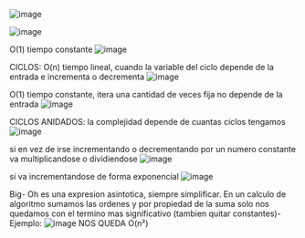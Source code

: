 ![image](https://github.com/user-attachments/assets/e1a075e4-cf47-4e38-aced-9936931b9a88)

![image](https://github.com/user-attachments/assets/18079354-0489-41c4-a793-e67458695b13)

O(1) tiempo constante
![image](https://github.com/user-attachments/assets/57b587ba-b36c-4b70-adb9-ae797a379b4c)

CICLOS: 
O(n) tiempo lineal, cuando la variable del ciclo depende de la entrada e incrementa o decrementa
![image](https://github.com/user-attachments/assets/d70b6c30-b191-42d3-ac29-4212a05f243e)

O(1) tiempo constante, itera una cantidad de veces fija no depende de la entrada
![image](https://github.com/user-attachments/assets/c29ac93c-9228-47e0-b399-c27f4ea87dc1)

CICLOS ANIDADOS: 
la complejidad depende de cuantas ciclos tengamos
![image](https://github.com/user-attachments/assets/eb74c973-72d6-4857-a34e-ba563d5faef3)

si en vez de irse incrementando o decrementando por un numero constante va multiplicandose o dividiendose
![image](https://github.com/user-attachments/assets/f3c80f6a-92c8-4327-aa82-65ab0dc82393)

si va incrementandose de forma exponencial 
![image](https://github.com/user-attachments/assets/7796ef85-8368-4e11-b769-f8cce98aada3)

Big- Oh es una expresion asintotica, siempre simplificar. En un calculo de algoritmo sumamos las ordenes 
y por propiedad de la suma solo nos quedamos con el termino mas significativo (tambien quitar constantes)- 
Ejemplo: 
![image](https://github.com/user-attachments/assets/85973652-9f5f-4f5e-869c-8085deaddec6)
NOS QUEDA O(n²)
